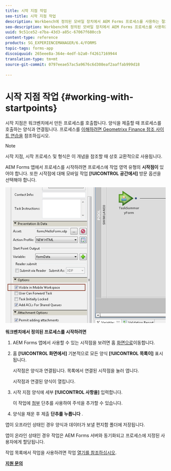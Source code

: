 ```yaml
---
title: 시작 지점 작업
seo-title: 시작 지점 작업
description: Workbench에 정의된 모바일 장치에서 AEM Forms 프로세스를 사용하는 절차.
seo-description: Workbench에 정의된 모바일 장치에서 AEM Forms 프로세스를 사용하는 절차.
uuid: 9c51ce52-e7ba-43d3-a85c-67067f680ccb
content-type: reference
products: SG_EXPERIENCEMANAGER/6.4/FORMS
topic-tags: forms-app
discoiquuid: 265eee8a-364e-4edf-b2a0-f42617169944
translation-type: tm+mt
source-git-commit: 0797eeae57ac5a9676c6d308eaf2aaffab999d18

---
```



# 시작 지점 작업 {#working-with-startpoints}

시작 지점은 워크벤치에서 만든 프로세스를 호출합니다. 양식을 제출할 때 프로세스를 호출하는 양식과 연결됩니다. 프로세스를 [이해하려면 Geometrixx Finance 참조 사이트 연습을](/help/forms/using/finance-reference-site-walkthrough.md) 참조하십시오.

>[!NOTE]
>
>시작 지점, 시작 프로세스 및 형식은 이 개념을 참조할 때 상호 교환적으로 사용됩니다.

AEM Forms 앱에서 프로세스를 시작하려면 프로세스에 작업 영역 유형의 **시작점이** 있어야 합니다. 또한 시작점에 대해 모바일 작업 **[!UICONTROL 공간에서]** 방문 옵션을 선택해야 합니다.

![mws_startpoint_select_option](assets/mws_startpoint_select_option.png)

**워크벤치에서 정의된 프로세스를 시작하려면**

1. AEM Forms 앱에서 사용할 수 있는 시작점을 보려면 홈 [화면으로](/help/forms/using/home-screen.md)이동합니다.
1. 홈 **[!UICONTROL 화면에서]** 기본적으로 모든 양식 **[!UICONTROL 목록이]** 표시됩니다.

   시작점은 양식과 연결됩니다. 목록에서 연결된 시작점을 눌러 엽니다.

   시작점과 연결된 양식이 열립니다.

1. 시작 지점 양식에 세부 **[!UICONTROL 사항을]** 입력합니다.

   이 작업에 [첨부](/help/forms/using/add-attachments.md) 단추를 사용하여 주석을 추가할 수 있습니다.

1. 양식을 채운 후 제출 **단추를 누릅니다** .

앱이 오프라인 상태인 경우 양식과 데이터가 보낼 편지함 폴더에 저장됩니다.

앱이 온라인 상태인 경우 작업은 AEM Forms 서버와 동기화되고 프로세스에 지정된 사용자에게 할당됩니다.

작업 목록에서 작업을 사용하려면 작업 [열기를 참조하십시오](/help/forms/using/open-task.md).

**[지원 문의](https://www.adobe.com/account/sign-in.supportportal.html)**
